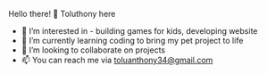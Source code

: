 Hello there! 👋 Toluthony here

- 👀 I’m interested in - building games for kids, developing website
- 🌱 I’m currently learning coding to bring my pet project to life
- 💞️ I’m looking to collaborate on projects
- 📫 You can reach me via toluanthony34@gmail.com

<!---
Toluthony/Toluthony is a ✨ special ✨ repository because its `README.md` (this file) appears on your GitHub profile.
You can click the Preview link to take a look at your changes.
--->
